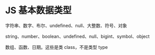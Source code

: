 # JS 基本数据类型
字符串、数字、布尔、undefined、null、大整数、符号、对象

string、number、boolean、undefined、null、bigint、symbol、object

数组、函数、日期。这些是类 class，不是类型 type